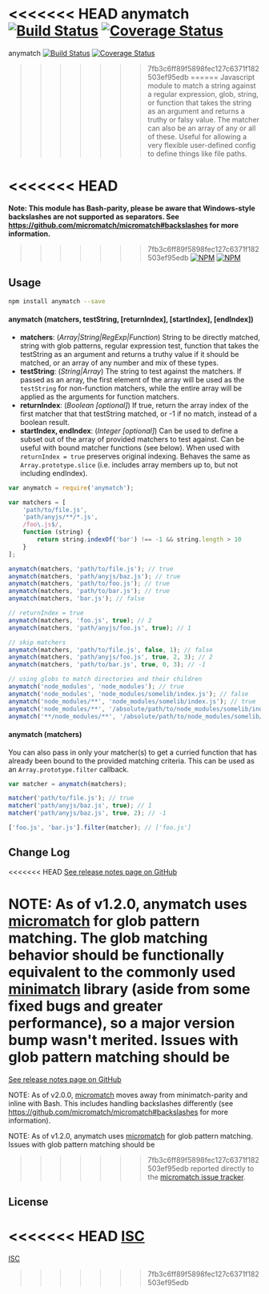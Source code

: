 <<<<<<< HEAD
anymatch [![Build Status](https://travis-ci.org/es128/anymatch.svg?branch=master)](https://travis-ci.org/es128/anymatch) [![Coverage Status](https://img.shields.io/coveralls/es128/anymatch.svg?branch=master)](https://coveralls.io/r/es128/anymatch?branch=master)
=======
anymatch [![Build Status](https://travis-ci.org/micromatch/anymatch.svg?branch=master)](https://travis-ci.org/micromatch/anymatch) [![Coverage Status](https://img.shields.io/coveralls/micromatch/anymatch.svg?branch=master)](https://coveralls.io/r/micromatch/anymatch?branch=master)
>>>>>>> 7fb3c6ff89f5898fec127c6371f182503ef95edb
======
Javascript module to match a string against a regular expression, glob, string,
or function that takes the string as an argument and returns a truthy or falsy
value. The matcher can also be an array of any or all of these. Useful for
allowing a very flexible user-defined config to define things like file paths.

<<<<<<< HEAD
=======
__Note: This module has Bash-parity, please be aware that Windows-style backslashes are not supported as separators. See https://github.com/micromatch/micromatch#backslashes for more information.__

>>>>>>> 7fb3c6ff89f5898fec127c6371f182503ef95edb
[![NPM](https://nodei.co/npm/anymatch.png?downloads=true&downloadRank=true&stars=true)](https://nodei.co/npm/anymatch/)
[![NPM](https://nodei.co/npm-dl/anymatch.png?height=3&months=9)](https://nodei.co/npm-dl/anymatch/)

Usage
-----
```sh
npm install anymatch --save
```

#### anymatch (matchers, testString, [returnIndex], [startIndex], [endIndex])
* __matchers__: (_Array|String|RegExp|Function_)
String to be directly matched, string with glob patterns, regular expression
test, function that takes the testString as an argument and returns a truthy
value if it should be matched, or an array of any number and mix of these types.
* __testString__: (_String|Array_) The string to test against the matchers. If
passed as an array, the first element of the array will be used as the
`testString` for non-function matchers, while the entire array will be applied
as the arguments for function matchers.
* __returnIndex__: (_Boolean [optional]_) If true, return the array index of
the first matcher that that testString matched, or -1 if no match, instead of a
boolean result.
* __startIndex, endIndex__: (_Integer [optional]_) Can be used to define a
subset out of the array of provided matchers to test against. Can be useful
with bound matcher functions (see below). When used with `returnIndex = true`
preserves original indexing. Behaves the same as `Array.prototype.slice` (i.e.
includes array members up to, but not including endIndex).

```js
var anymatch = require('anymatch');

var matchers = [
	'path/to/file.js',
	'path/anyjs/**/*.js',
	/foo\.js$/,
	function (string) {
		return string.indexOf('bar') !== -1 && string.length > 10
	}
];

anymatch(matchers, 'path/to/file.js'); // true
anymatch(matchers, 'path/anyjs/baz.js'); // true
anymatch(matchers, 'path/to/foo.js'); // true
anymatch(matchers, 'path/to/bar.js'); // true
anymatch(matchers, 'bar.js'); // false

// returnIndex = true
anymatch(matchers, 'foo.js', true); // 2
anymatch(matchers, 'path/anyjs/foo.js', true); // 1

// skip matchers
anymatch(matchers, 'path/to/file.js', false, 1); // false
anymatch(matchers, 'path/anyjs/foo.js', true, 2, 3); // 2
anymatch(matchers, 'path/to/bar.js', true, 0, 3); // -1

// using globs to match directories and their children
anymatch('node_modules', 'node_modules'); // true
anymatch('node_modules', 'node_modules/somelib/index.js'); // false
anymatch('node_modules/**', 'node_modules/somelib/index.js'); // true
anymatch('node_modules/**', '/absolute/path/to/node_modules/somelib/index.js'); // false
anymatch('**/node_modules/**', '/absolute/path/to/node_modules/somelib/index.js'); // true
```

#### anymatch (matchers)
You can also pass in only your matcher(s) to get a curried function that has
already been bound to the provided matching criteria. This can be used as an
`Array.prototype.filter` callback.

```js
var matcher = anymatch(matchers);

matcher('path/to/file.js'); // true
matcher('path/anyjs/baz.js', true); // 1
matcher('path/anyjs/baz.js', true, 2); // -1

['foo.js', 'bar.js'].filter(matcher); // ['foo.js']
```

Change Log
----------
<<<<<<< HEAD
[See release notes page on GitHub](https://github.com/es128/anymatch/releases)

NOTE: As of v1.2.0, anymatch uses [micromatch](https://github.com/jonschlinkert/micromatch)
for glob pattern matching. The glob matching behavior should be functionally
equivalent to the commonly used [minimatch](https://github.com/isaacs/minimatch)
library (aside from some fixed bugs and greater performance), so a major
version bump wasn't merited. Issues with glob pattern matching should be
=======
[See release notes page on GitHub](https://github.com/micromatch/anymatch/releases)

NOTE: As of v2.0.0, [micromatch](https://github.com/jonschlinkert/micromatch) moves away from minimatch-parity and inline with Bash. This includes handling backslashes differently (see https://github.com/micromatch/micromatch#backslashes for more information).

NOTE: As of v1.2.0, anymatch uses [micromatch](https://github.com/jonschlinkert/micromatch)
for glob pattern matching. Issues with glob pattern matching should be
>>>>>>> 7fb3c6ff89f5898fec127c6371f182503ef95edb
reported directly to the [micromatch issue tracker](https://github.com/jonschlinkert/micromatch/issues).

License
-------
<<<<<<< HEAD
[ISC](https://raw.github.com/es128/anymatch/master/LICENSE)
=======
[ISC](https://raw.github.com/micromatch/anymatch/master/LICENSE)
>>>>>>> 7fb3c6ff89f5898fec127c6371f182503ef95edb
